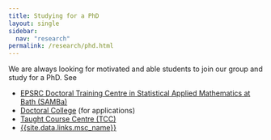 ```yaml
---
title: Studying for a PhD
layout: single
sidebar:
  nav: "research"
permalink: /research/phd.html
---
```

We are always looking for motivated
and able students to join our group and study for a PhD. See

<ul class="notice--info"  >
<li><a href="{{site.data.links.samba_url}} ">EPSRC Doctoral Training Centre in Statistical Applied Mathematics at Bath (SAMBa)</a></li>
<li> <a href="{{site.data.links.phd_apps_url}}">Doctoral College</a> (for applications)</li>
<li><a href="{{site.data.links.tcc_url}}" >Taught Course Centre (TCC)</a></li>
<li> <a  href= "{{site.data.links.msc_url}}">{{site.data.links.msc_name}}</a></li>
</ul>

 <!-- Recent PhD dissertations in AIMS include: -->

<!-- <ul class="notice--info" style="  columns: 2;  -webkit-columns: 2;  -moz-columns: 2; " > -->
<!-- <li> -->
<!--  Betteridge, J. Efficient elliptic solvers for higher order DG discretisations on modern architectures and applications in atmospheric modelling. (2019) -->
<!-- </li> -->
<!-- <li> Arter, E. Sweeping Preconditioners for Helmholtz Problems using Absorption. (2019) -->
<!-- </li> -->
<!-- <li> Saunders, W. Development Of A Performance-Portable Framework For Atomistic Simulations. (2018) -->
<!-- </li> -->
<!-- <li> -->
<!--  Parkinson, M. Uncertainty Quantification for the Neutron Transport Equation. (2018) -->
<!-- </li> -->
<!-- <li> -->
<!--  Katsiolides, G. Multilevel Monte Carlo Methods in Atmospheric Dispersion Modelling. (2018) -->
<!-- </li> -->
<!-- <li> -->
<!--  Blake, J. Domain Decomposition Methods for Nuclear Reactor Modelling with Diffusion Acceleration. (2016) -->
<!-- </li> -->
<!-- <li> -->
<!--  Cook, S. Adaptive Mesh Methods for Numerical Weather Prediction. (2016) -->
<!-- </li> -->
<!-- <li> -->
<!--  Shanks, D. Robust solvers for large indefinite systems in seismic inversion. (2015) -->
<!-- </li> -->
<!-- <li> -->
<!--  Jenkins, S. Numerical Model Error in Data Assimilation. (2015) -->
<!-- </li> -->
<!-- <li> -->
<!--  Mora, K. Non-smooth dynamical systems and applications. (2014) -->
<!-- </li> -->
<!-- <li> -->
<!--  Teckentrup, A. Multilevel Monte Carlo methods and uncertainty quantification. (2013) -->
<!-- </li> -->
<!-- <li> -->
<!--  Browne, P. Topology optimization of linear elastic structures. (2013) -->
<!-- </li> -->
<!-- <li> -->
<!--  Kim, T. Asymptotic and Numerical Methods for High-Frequency Scattering Problems. (2012) -->
<!-- </li> -->
<!-- <li> -->
<!--  Scheben, F. Iterative Methods for Criticality Computations in Neutron Transport Theory. (2011) -->
<!-- </li> -->
<!-- <li> -->
<!--  Millward, R. R. A New Adaptive Multiscale Finite Element Method with Applications to High Contrast Interface Problems. (2011) -->
<!-- </li> -->
<!-- <li> -->
<!--  Buckeridge, S. D. Numerical Solution of Weather and Climate Systems. (2010) -->
<!-- </li> -->
<!-- <li> -->
<!--  Walsh, E. J. Moving Mesh Methods for Problems in Meteorology. (2010) -->
<!-- </li> -->
<!-- <li> -->
<!--  Akinola, R. O. Numerical Solution of Linear and Nonlinear Eigenvalue Problems. (2010) -->
<!-- </li> -->
<!-- <li> -->
<!--  Hewitt, L. L. General Linear Methods for the Solution of ODEs. (2009) -->
<!-- </li> -->
<!-- <li> -->
<!--  Pring, S. Discontinuous maps with applications to impacting systems. (2009) -->
<!-- </li> -->
<!-- <li> -->
<!--  Green, S. Statics and dynamics of mechanical lattices. (2009) -->
<!-- </li> -->
<!-- <li> -->
<!--  Giani, S. Convergence of Adaptive Finite Element Methods for Elliptic Eigenvalue Problems with Applications to Photonic Crystals. (2008) -->
<!-- </li> -->
<!-- <li> -->
<!--  Akinola, R. Numerical solution of linear and nonlinear eigenvalue problems. (2008) -->
<!-- </li> -->
<!-- <li> -->
<!--  Norton, R. Numerical Computation of Band Gaps in Photonic Crystal Fibres. (2008) -->
<!-- </li> -->
<!-- <li> -->
<!--  Stoyanov, Z. The symmetric eigenvalue problem: stochastic perturbation theory and some network applications. (2008) -->
<!-- </li> -->
<!-- </ul> -->
